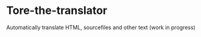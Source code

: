 Tore-the-translator
===================

Automatically translate HTML, sourcefiles and other text (work in progress)
